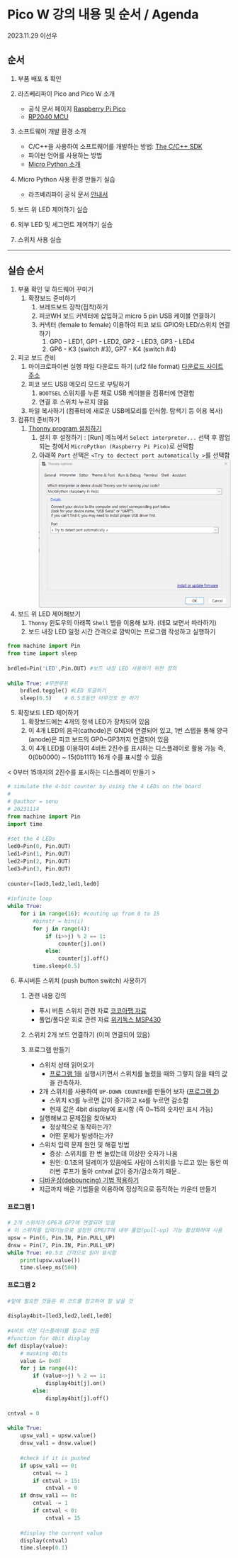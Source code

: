 # Pico W 강의 내용 및 순서 / Agenda

2023.11.29
이선우

## 순서

1. 부품 배포 & 확인
2. 라즈베리파이 Pico and Pico W 소개
   - 공식 문서 페이지 [Raspberry Pi Pico](https://www.raspberrypi.com/documentation/microcontrollers/raspberry-pi-pico.html)
   - [RP2040 MCU](https://www.raspberrypi.com/documentation/microcontrollers/rp2040.html#welcome-to-rp2040)

3. 소프트웨어 개발 환경 소개
   - C/C++을 사용하여 소프트웨어를 개발하는 방법: [The C/C++ SDK](https://www.raspberrypi.com/documentation/microcontrollers/c_sdk.html#sdk-setup)
   - 파이썬 언어를 사용하는 방법
   - [Micro Python 소개](https://www.raspberrypi.com/documentation/microcontrollers/micropython.html#what-is-micropython)

4. Micro Python 사용 환경 만들기 실습
   - 라즈베리파이 공식 문서 [안내서](https://www.raspberrypi.com/documentation/microcontrollers/micropython.html)
5. 보드 위 LED 제어하기 실습
6. 외부 LED 및 세그먼트 제어하기 실습
7. 스위치 사용 실습  

---

## 실습 순서

1. 부품 확인 및 하드웨어 꾸미기
   1. 확장보드 준비하기
      1. 브레드보드 장착(접착)하기
      2. 피코WH 보드 커넥터에 삽입하고 micro 5 pin USB 케이블 연결하기
      3. 커넥터 (female to female) 이용하여 피코 보드 GPIO와 LED/스위치 연결하기
         1. GP0 - LED1, GP1 - LED2, GP2 - LED3, GP3 - LED4
         2. GP6 - K3 (switch #3), GP7 - K4 (switch #4)
2. 피코 보드 준비
   1. 마이크로파이썬 실행 파일 다운로드 하기 (uf2 file format) [다운로드 사이트 주소](https://micropython.org/download/rp2-pico-w/rp2-pico-w-latest.uf2)
   2. 피코 보드 USB 메모리 모드로 부팅하기
      1. `BOOTSEL` 스위치를 누른 채로 USB 케이블을 컴퓨터에 연결함
      2. 연결 후 스위치 누르지 않음
   3. 파일 복사하기 (컴퓨터에 새로운 USB메모리를 인식함. 탐색기 등 이용 복사)
3. 컴퓨터 준비하기
   1. [Thonny program 설치하기](https://thonny.org/)
      1. 설치 후 설정하기 : \[Run] 메뉴에서 `Select interpreter...` 선택 후 팝업되는 창에서 `MicroPython (Raspberry Pi Pico)`로 선택함
      2. 아래쪽 `Port` 선택은 `<Try to dectect port automatically >`를 선택함
   ![Thonny option window capture](thonny_option_capture.png)
4. 보드 위 LED 제어해보기
    1. `Thonny` 윈도우의 아래쪽 `Shell` 탭을 이용해 보자. (데모 보면서 따라하기)
    2. 보드 내장 LED 일정 시간 간격으로 깜박이는 프로그램 작성하고 실행하기
```python
from machine import Pin
from time import sleep

brdled=Pin('LED',Pin.OUT) #보드 내장 LED 사용하기 위한 정의

while True: #무한루프
    brdled.toggle() #LED 토글하기
    sleep(0.5)    # 0.5초동안 아무것도 안 하기
```

5. 확장보드 LED 제어하기
    1. 확장보드에는 4개의 청색 LED가 장차되어 있음
    2. 이 4개 LED의 음극(cathode)은 GND에 연결되어 있고, 1번 스텝을 통해 양극(anode)은 피코 보드의 GP0~GP3까지 연결되어 있음
    3. 이 4개 LED를 이용하여 4비트 2진수를 표시하는 디스플레이로 활용 가능
    즉, 0(0b0000) ~ 15(0b1111) 16개 수를 표시할 수 있음

 < 0부터 15까지의 2진수를 표시하는 디스플레이 만들기 >
```python
# simulate the 4-bit counter by using the 4 LEDs on the board
#
# @author = senu
# 20231114
from machine import Pin
import time

#set the 4 LEDs
led0=Pin(0, Pin.OUT)
led1=Pin(1, Pin.OUT)
led2=Pin(2, Pin.OUT)
led3=Pin(3, Pin.OUT)

counter=[led3,led2,led1,led0]

#infinite loop
while True:
    for i in range(16): #couting up from 0 to 15
        #binstr = bin(i)
        for j in range(4):
            if (i>>j) % 2 == 1:
                counter[j].on()
            else:
                counter[j].off()
        time.sleep(0.5)
```

6. 푸시버튼 스위치 (push button switch) 사용하기
    1. 관련 내용 강의
       - 푸시 버튼 스위치 관련 자료 [코코아팹 자료](https://kocoafab.cc/learn/2)
       - 풀업/풀다운 회로 관련 자료 [위키독스 MSP430](https://wikidocs.net/28690)
       
    1. 스위치 2개 보드 연결하기 (이미 연결되어 있음)
    1. 프로그램 만들기
       - 스위치 상태 읽어오기
          * [프로그램 1](#프로그램_1)을 실행시키면서 스위치를 눌렸을 때와 그렇지 않을 때의 값을 관측하자.
       - 2개 스위치를 사용하여 `UP-DOWN COUNTER`를 만들어 보자 ([프로그램 2](프로그램_2))
          * 스위치 `K3`를 누르면 값이 증가하고 `K4`를 누르면 감소함
          * 현재 값은 4bit display에 표시함 (즉 0~15의 숫자만 표시 가능)    
       - 실행해보고 문제점을 찾아보자
          * 정상적으로 동작하는가? 
          * 어떤 문제가 발생하는가?
       - 스위치 입력 문제 원인 및 해결 방법
          * 증상: 스위치를 한 번 눌렀는데 이상한 숫자가 나옴 
          * 원인: 0.1초의 딜레이가 있음에도 사람이 스위치를 누르고 있는 동안 여러번 루프가 돌아 cntval 값이 증가/감소하기 때문..
       - [디바운싱(debouncing) 기법 적용하기](./debouncing.md)
       - 지금까지 배운 기법들을 이용하여 정상적으로 동작하는 카운터 만들기

#### 프로그램 1
```python
# 2개 스위치가 GP6과 GP7에 연결되어 있음
# 이 스위치를 입력기능으로 설정한 GP6/7에 내부 풀업(pull-up) 기능 활성화하여 사용
upsw = Pin(6, Pin.IN, Pin.PULL_UP)
dnsw = Pin(7, Pin.IN, Pin.PULL_UP)
while True: #0.5초 간격으로 읽어 표시함
    print(upsw.value())
    time.sleep_ms(500)  
```

#### 프로그램 2
```python
#앞에 필요한 것들은 위 코드를 참고하여 잘 넣을 것

display4bit=[led3,led2,led1,led0]

#4비트 이진 디스플레이를 함수로 만듬
#function for 4bit display
def display(value):
    # masking 4bits
    value &= 0x0F
    for j in range(4):
        if (value>>j) % 2 == 1:
            display4bit[j].on()
        else:
            display4bit[j].off()

cntval = 0

while True:
    upsw_val1 = upsw.value()
    dnsw_val1 = dnsw.value()
    
    #check if it is pushed
    if upsw_val1 == 0:
        cntval += 1
        if cntval > 15:
            cntval = 0
    if dnsw_val1 == 0:
        cntval -= 1
        if cntval < 0:
            cntval = 15
            
    #display the current value
    display(cntval)
    time.sleep(0.1)
```

